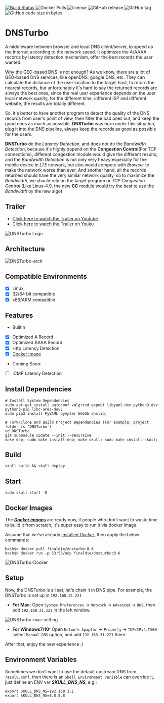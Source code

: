 [![Build Status](https://travis-ci.org/finaldie/DNSTurbo.svg?branch=master)](https://travis-ci.org/finaldie/DNSTurbo)
![Docker Pulls](https://img.shields.io/docker/pulls/finaldie/dnsturbo.svg)
![license](https://img.shields.io/github/license/finaldie/dnsturbo.svg)
![GitHub release](https://img.shields.io/github/release/finaldie/dnsturbo.svg)
![GitHub tag](https://img.shields.io/github/tag/finaldie/dnsturbo.svg)
![GitHub code size in bytes](https://img.shields.io/github/languages/code-size/finaldie/DNSTurbo.svg)


# DNSTurbo
A middleware between browser and local DNS client/server, to speed up the Internet according to the network speed. It optimizes the A/AAAA records by latency detection mechanism, offer the best records the user wanted.

Why the GEO-based DNS is not enough? As we know, there are a lot of GEO-based DNS services, like openDNS, google DNS, etc. They can calculate the distance of the user location to the target host, to return the nearest records, but unfortunately it's hard to say the returned records are always the best ones, since the real user experience depends on the user local network quality, for the different time, different ISP and different website, the results are totally different.

So, it's better to have another program to detect the quality of the DNS records from user's point of view, then filter the bad ones out, and keep the good ones as much as possible. **DNSTurbo** was born under this situation, plug it into the DNS pipeline, always keep the records as good as possible for the users.

**DNSTurbo** do the _Latency Detection_, and does not do the _Bandwidth Detection_, because it's highly depend on the **Congestion Control**(For TCP connections), different congestion module would give the different results, and the _Bandwidth Detection_ is not only very heavy especially for the mobile device in _LTE_ network, but also would compete with _Browser_ to make the network worse than ever. And another hand, all the records returned should have the very similar network quality, so to maximize the _Bandwidth_, we should rely on the target program or *TCP Congestion Control* (Like Linux-4.9, the new **CC** module would try the best to use the _Bandwidth_ by the new algo)

## Trailer
* <a href="https://www.youtube.com/watch?v=2u_-Wl7sDdA" target="_blank">Click here to watch the Trailer on Youtube</a>
* <a href="http://v.youku.com/v_show/id_XMTk3NDE2NDUwOA==.html?spm=a2hww.20023042.uerCenter.5!2~5~5!2~5~DL~DD~A.m37E3S" target="_blank">Click here to watch the Trailer on Youku</a>

![DNSTurbo Logo](https://github.com/finaldie/DNSTurbo/wiki/images/Dnsturbo-logo.jpg)

## Architecture

![DNSTurbo-arch](https://github.com/finaldie/DNSTurbo/wiki/images/DNSTurbo_arch_2.png)

## Compatible Environments
 - [x] Linux
 - [x] 32/64 bit compatible
 - [x] x86/ARM compatible

## Features
* Builtin
 - [x] Optimized A Record
 - [x] Optimized AAAA Record
 - [x] Http Latency Detection
 - [x] [Docker Image][3]

* Coming Soon:
 - [ ] ICMP Latency Detection

## Install Dependencies
```console
# Install System Dependencies
sudo apt-get install autoconf valgrind expect libyaml-dev python3-dev python3-pip libc-ares-dev;
sudo pip3 install PyYAML pympler WebOb dnslib;

# Fork/Clone and Build Project Dependencies (For example: project folder is 'DNSTurbo')
cd DNSTurbo
git submodule update --init --recursive
make dep; sudo make install-dep; make skull; sudo make install-skull;
```

## Build
```console
skull build && skull deploy
```

## Start
```console
sudo skull start -D
```

## Docker Images
The [**_Docker images_**][3] are ready now, if people who don't want to waste time to build it from scratch, it's super easy to run it via docker image.

Assume that we've already [installed _Docker_][1], then apply the below commands:
```console
bash$> docker pull finaldie/dnsturbo:0.6
bash$> docker run -p 53:53/udp finaldie/dnsturbo:0.6
```

![DNSTurbo-Docker][2]

## Setup
Now, the DNSTurbo is all set, let's chain it in DNS pipe. For example, the DNSTurbo is set up in `192.168.31.221`

* **For Mac:**
Open `System Preferences` -> `Network` -> `Advanced` -> `DNS`, then add `192.168.31.221` in the left window.

![DNSTurbo-mac-setting](https://github.com/finaldie/DNSTurbo/wiki/images/mac_dns_setting.png)

* **For Windows7/10:**
Open `Network Apaptor` -> `Property` -> `TCP/IPv4`, then select `Manual DNS` option, and add `192.168.31.221` there.

After that, enjoy the new experience :)

## Environment Variables
Sometimes we don't want to use the default upstream DNS from `resolv.conf`, then there is an `Shell Environment Variable` can override it, just define an ENV var **_SKULL_DNS_NS_**, e.g.:
```console
export SKULL_DNS_NS=192.168.1.1
export SKULL_DNS_NS=8.8.8.8
```

[1]: https://docs.docker.com/engine/installation/linux/docker-ce/ubuntu/
[2]: https://github.com/finaldie/DNSTurbo/wiki/images/dnsturbo-docker.png
[3]: https://hub.docker.com/r/finaldie/dnsturbo/
